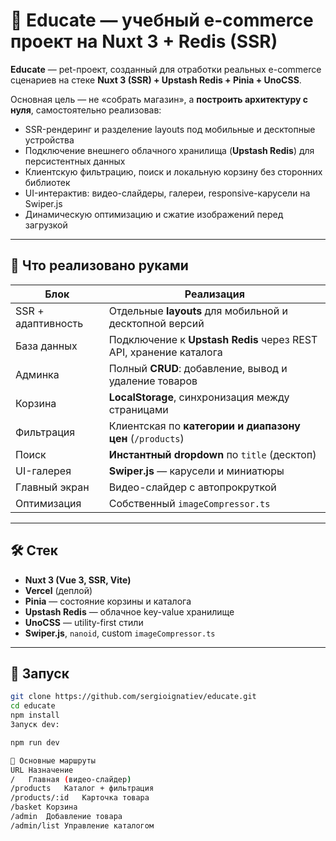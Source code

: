 # 🛒 Educate — учебный e-commerce проект на Nuxt 3 + Redis (SSR)

**Educate** — pet-проект, созданный для отработки реальных e-commerce сценариев на стеке **Nuxt 3 (SSR) + Upstash Redis + Pinia + UnoCSS**.

Основная цель — не «собрать магазин», а **построить архитектуру с нуля**, самостоятельно реализовав:

- SSR-рендеринг и разделение layouts под мобильные и десктопные устройства  
- Подключение внешнего облачного хранилища (**Upstash Redis**) для персистентных данных  
- Клиентскую фильтрацию, поиск и локальную корзину без сторонних библиотек  
- UI-интерактив: видео-слайдеры, галереи, responsive-карусели на Swiper.js  
- Динамическую оптимизацию и сжатие изображений перед загрузкой

---

## 🔧 Что реализовано руками

| Блок | Реализация |
|------|------------|
| SSR + адаптивность | Отдельные **layouts** для мобильной и десктопной версий |
| База данных | Подключение к **Upstash Redis** через REST API, хранение каталога |
| Админка | Полный **CRUD**: добавление, вывод и удаление товаров |
| Корзина | **LocalStorage**, синхронизация между страницами |
| Фильтрация | Клиентская по **категории и диапазону цен** (`/products`) |
| Поиск | **Инстантный dropdown** по `title` (десктоп) |
| UI-галерея | **Swiper.js** — карусели и миниатюры |
| Главный экран | Видео-слайдер с автопрокруткой |
| Оптимизация | Собственный `imageCompressor.ts` |

---

## 🛠️ Стек

- **Nuxt 3 (Vue 3, SSR, Vite)**
- **Vercel** (деплой)
- **Pinia** — состояние корзины и каталога
- **Upstash Redis** — облачное key-value хранилище
- **UnoCSS** — utility-first стили
- **Swiper.js**, `nanoid`, custom `imageCompressor.ts`

---

## 🚀 Запуск

```bash
git clone https://github.com/sergioignatiev/educate.git
cd educate
npm install
Запуск dev:

npm run dev

🔗 Основные маршруты
URL	Назначение
/	Главная (видео-слайдер)
/products	Каталог + фильтрация
/products/:id	Карточка товара
/basket	Корзина
/admin	Добавление товара
/admin/list	Управление каталогом